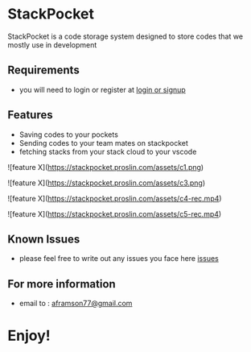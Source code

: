 
# StackPocket

  StackPocket is a code storage system designed to store codes that we mostly use in development


## Requirements

 - you will need to login or register at [login or signup](https://stackpocket.proslin.com)

## Features

- Saving codes to your pockets 
- Sending codes to your team mates on stackpocket
- fetching stacks from your stack cloud to your vscode

\!\[feature X\]\(https://stackpocket.proslin.com/assets/c1.png)

\!\[feature X\]\(https://stackpocket.proslin.com/assets/c3.png)

\!\[feature X\]\(https://stackpocket.proslin.com/assets/c4-rec.mp4)

\!\[feature X\]\(https://stackpocket.proslin.com/assets/c5-rec.mp4)





## Known Issues

- please feel free to write out any issues you face here [issues](https://marketplace.visualstudio.com/items?itemName=aframson.stackpocket&ssr=false#review-details)


## For more information

- email to :  aframson77@gmail.com


**Enjoy!**
=======
